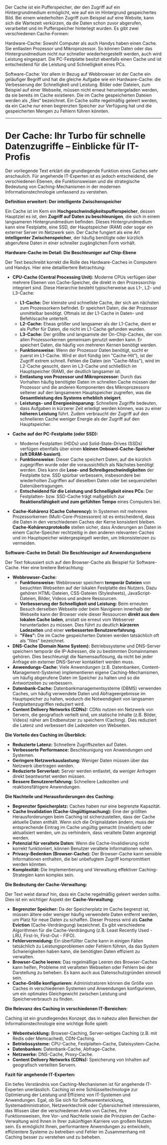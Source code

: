 Der Cache ist ein Pufferspeicher, der den Zugriff auf ein Hintergrundmedium ermöglicht, wie auf ein im Hintergrund gespeichertes Bild. Bei einem wiederholten Zugriff zum Beispiel auf eine Website, kann sich die Wartezeit verkürzen, da die Daten schon zuvor abgerufen, verarbeitet und im Pufferspeicher hinterlegt wurden. Es gibt zwei verschiedenen Cache-Formen:

Hardware-Cache: Sowohl Computer als auch Handys haben einen Cache. Sie entlasten Prozessor und Mikroprozessor. So können Daten oder das Hintergrundmedium nicht nur schneller wiederhergestellt werden, auch wird Leistung eingespart. Die PC-Festplatte besitzt ebenfalls einen Cache und ist entscheidend für die Leistung und Schnelligkeit eines PCs.

Software-Cache: Vor allem in Bezug auf Webbrowser ist der Cache ein geläufiger Begriff und hat die gleiche Aufgabe wie ein Hardware-Cache: die Verbesserung der Schnelligkeit und Leistung. Bilder oder Dateien, zum Beispiel auf einer Webseite, müssen nicht erneut heruntergeladen werden, da sie bereits im Cache existieren. Die im Cache gespeicherten Dateien werden als „files“ bezeichnet. Ein Cache sollte regelmäßig geleert werden, da ein Cache nur einen begrenzten Speicher zur Verfügung hat und die gespeicherten Mengen zu Fehlern führen könnten.



----

# Der Cache: Ihr Turbo für schnelle Datenzugriffe – Einblicke für IT-Profis

Der vorliegende Text erklärt die grundlegende Funktion eines Caches sehr anschaulich. Für angehende IT-Experten ist es jedoch entscheidend, die verschiedenen Ebenen, die Funktionsweisen und die strategische Bedeutung von Caching-Mechanismen in der modernen Informationstechnologie umfassend zu verstehen.

**Definition erweitert: Der intelligente Zwischenspeicher**

Ein Cache ist im Kern ein **Hochgeschwindigkeitspufferspeicher**, dessen Hauptziel es ist, den **Zugriff auf Daten zu beschleunigen**, die sich in einem langsameren Hintergrundmedium befinden. Dieses Hintergrundmedium kann eine Festplatte, eine SSD, der Hauptspeicher (RAM) oder sogar ein externer Server im Netzwerk sein. Der Cache fungiert als eine Art **intelligenter Zwischenspeicher**, der häufig benötigte oder kürzlich abgerufene Daten in einer schneller zugänglichen Form vorhält.

**Hardware-Cache im Detail: Die Beschleuniger auf Chip-Ebene**

Der Text beschreibt korrekt die Rolle des Hardware-Caches in Computern und Handys. Hier eine detailliertere Betrachtung:

- **CPU-Cache (Central Processing Unit):** Moderne CPUs verfügen über mehrere Ebenen von Cache-Speicher, die direkt in den Prozessorchip integriert sind. Diese Hierarchie besteht typischerweise aus L1-, L2- und L3-Cache:
    
    - **L1-Cache:** Der kleinste und schnellste Cache, der sich am nächsten zum Prozessorkern befindet. Er speichert Daten, die der Prozessor unmittelbar benötigt. Oftmals ist der L1-Cache in Daten- und Befehlscache unterteilt.
    - **L2-Cache:** Etwas größer und langsamer als der L1-Cache, dient er als Puffer für Daten, die nicht im L1-Cache gefunden wurden.
    - **L3-Cache:** Der größte und langsamste der On-Chip-Caches, der von allen Prozessorkernen gemeinsam genutzt werden kann. Er speichert Daten, die häufig von mehreren Kernen benötigt werden.
    - **Funktionsweise:** Wenn der Prozessor Daten benötigt, sucht er zuerst im L1-Cache. Wird er dort fündig (ein "Cache-Hit"), ist der Zugriff extrem schnell. Fehlen die Daten (ein "Cache-Miss"), wird im L2-Cache gesucht, dann im L3-Cache und schließlich im Hauptspeicher (RAM), der deutlich langsamer ist.
    - **Entlastung von Prozessor und Mikroprozessor:** Durch das Vorhalten häufig benötigter Daten im schnellen Cache müssen der Prozessor und die anderen Komponenten des Mikroprozessors seltener auf den langsameren Hauptspeicher zugreifen, was die **Gesamtleistung des Systems erheblich steigert**.
    - **Leistungs- und Energieeinsparung:** Schnellere Zugriffe bedeuten, dass Aufgaben in kürzerer Zeit erledigt werden können, was zu einer **höheren Leistung** führt. Zudem verbraucht der Zugriff auf den schnelleren Cache weniger Energie als der Zugriff auf den Hauptspeicher.
- **Cache auf der PC-Festplatte (oder SSD):**
    
    - Moderne Festplatten (HDDs) und Solid-State-Drives (SSDs) verfügen ebenfalls über einen **kleinen Onboard-Cache-Speicher (oft DRAM-basiert)**.
    - **Funktionsweise:** Dieser Cache speichert Daten, auf die kürzlich zugegriffen wurde oder die voraussichtlich als Nächstes benötigt werden. Dies kann die **Lese- und Schreibgeschwindigkeiten** der Festplatte bzw. SSD spürbar verbessern, insbesondere bei wiederholten Zugriffen auf dieselben Daten oder bei sequenziellen Datenübertragungen.
    - **Entscheidend für die Leistung und Schnelligkeit eines PCs:** Der Festplatten- bzw. SSD-Cache trägt maßgeblich zur **Reaktionsfähigkeit und zum gefühlten Tempo** eines Computers bei.
- **Cache-Kohärenz (Cache Coherency):** In Systemen mit mehreren Prozessorkernen (Multi-Core-Prozessoren) ist es entscheidend, dass die Daten in den verschiedenen Caches der Kerne konsistent bleiben. **Cache-Kohärenzprotokolle** stellen sicher, dass Änderungen an Daten in einem Cache-Speicher rechtzeitig in den anderen relevanten Caches und im Hauptspeicher widergespiegelt werden, um Inkonsistenzen zu vermeiden.
    

**Software-Cache im Detail: Die Beschleuniger auf Anwendungsebene**

Der Text fokussiert sich auf den Browser-Cache als Beispiel für Software-Cache. Hier eine breitere Betrachtung:

- **Webbrowser-Cache:**
    - **Funktionsweise:** Webbrowser speichern **temporär Dateien** von besuchten Webseiten auf der lokalen Festplatte des Nutzers. Dazu gehören HTML-Dateien, CSS-Dateien (Stylesheets), JavaScript-Dateien, Bilder, Videos und andere Ressourcen.
    - **Verbesserung der Schnelligkeit und Leistung:** Beim erneuten Besuch derselben Webseite oder beim Navigieren innerhalb der Webseite kann der Browser viele dieser Ressourcen **direkt aus dem lokalen Cache laden**, anstatt sie erneut vom Webserver herunterladen zu müssen. Dies führt zu deutlich **kürzeren Ladezeiten** und einer **verbesserten Benutzererfahrung**.
    - **"Files":** Die im Cache gespeicherten Dateien werden tatsächlich oft als "files" bezeichnet.
- **DNS-Cache (Domain Name System):** Betriebssysteme und DNS-Server speichern temporär die IP-Adressen, die zu bestimmten Domainnamen gehören. Dies beschleunigt die Namensauflösung, da nicht bei jeder Anfrage ein externer DNS-Server kontaktiert werden muss.
- **Anwendungs-Cache:** Viele Anwendungen (z.B. Datenbanken, Content-Management-Systeme) implementieren eigene Caching-Mechanismen, um häufig abgerufene Daten im Speicher zu halten und so die Antwortzeiten zu verbessern.
- **Datenbank-Cache:** Datenbankmanagementsysteme (DBMS) verwenden Caches, um häufig verwendete Daten und Abfrageergebnisse im Hauptspeicher zu halten, wodurch die Notwendigkeit von langsamen Festplattenzugriffen reduziert wird.
- **Content Delivery Networks (CDNs):** CDNs nutzen ein Netzwerk von Servern, die geografisch verteilt sind, um statische Inhalte (z.B. Bilder, Videos) näher am Endbenutzer zu speichern (Caching). Dies reduziert die Latenz und verbessert die Ladezeiten von Webseiten.

**Die Vorteile des Caching im Überblick:**

- **Reduzierte Latenz:** Schnellere Zugriffszeiten auf Daten.
- **Verbesserte Performance:** Beschleunigung von Anwendungen und Systemen.
- **Geringere Netzwerkauslastung:** Weniger Daten müssen über das Netzwerk übertragen werden.
- **Reduzierte Serverlast:** Server werden entlastet, da weniger Anfragen direkt beantwortet werden müssen.
- **Bessere Benutzererfahrung:** Schnellere Ladezeiten und reaktionsfähigere Anwendungen.

**Die Nachteile und Herausforderungen des Caching:**

- **Begrenzter Speicherplatz:** Caches haben nur eine begrenzte Kapazität.
- **Cache Invalidation (Cache-Ungültigmachung):** Eine der größten Herausforderungen beim Caching ist sicherzustellen, dass der Cache aktuelle Daten enthält. Wenn sich die Originaldaten ändern, muss der entsprechende Eintrag im Cache ungültig gemacht (invalidiert) oder aktualisiert werden, um zu verhindern, dass veraltete Daten angezeigt werden.
- **Potenzial für veraltete Daten:** Wenn die Cache-Invalidierung nicht korrekt funktioniert, können Benutzer veraltete Informationen sehen.
- **Privacy-Bedenken (Browser-Cache):** Der Browser-Cache kann sensible Informationen enthalten, die bei unbefugtem Zugriff kompromittiert werden könnten.
- **Komplexität:** Die Implementierung und Verwaltung effektiver Caching-Strategien kann komplex sein.

**Die Bedeutung der Cache-Verwaltung:**

Der Text weist darauf hin, dass ein Cache regelmäßig geleert werden sollte. Dies ist ein wichtiger Aspekt der **Cache-Verwaltung**:

- **Begrenzter Speicher:** Da der Speicherplatz im Cache begrenzt ist, müssen ältere oder weniger häufig verwendete Daten entfernt werden, um Platz für neue Daten zu schaffen. Dieser Prozess wird als **Cache Eviction** (Cache-Verdrängung) bezeichnet. Es gibt verschiedene Algorithmen für die Cache-Verdrängung (z.B. Least Recently Used - LRU, First-In, First-Out - FIFO).
- **Fehlervermeidung:** Ein überfüllter Cache kann in einigen Fällen tatsächlich zu Leistungsproblemen oder Fehlern führen, da das System Schwierigkeiten haben kann, die benötigten Daten effizient zu verwalten.
- **Browser-Cache leeren:** Das regelmäßige Leeren des Browser-Caches kann helfen, Probleme mit veralteten Webseiten oder Fehlern bei der Darstellung zu beheben. Es kann auch aus Datenschutzgründen sinnvoll sein.
- **Cache-Größe konfigurieren:** Administratoren können die Größe von Caches in verschiedenen Systemen und Anwendungen konfigurieren, um ein optimales Gleichgewicht zwischen Leistung und Speicherverbrauch zu finden.

**Die Relevanz des Caching in verschiedenen IT-Bereichen:**

Caching ist ein grundlegendes Konzept, das in nahezu allen Bereichen der Informationstechnologie eine wichtige Rolle spielt:

- **Webentwicklung:** Browser-Caching, Server-seitiges Caching (z.B. mit Redis oder Memcached), CDN-Caching.
- **Betriebssysteme:** CPU-Cache, Festplatten-Cache, Dateisystem-Cache.
- **Datenbanken:** Datenbank-Cache, Abfrage-Cache.
- **Netzwerke:** DNS-Cache, Proxy-Cache.
- **Content Delivery Networks (CDNs):** Speicherung von Inhalten auf geografisch verteilten Servern.

**Fazit für angehende IT-Experten:**

Ein tiefes Verständnis von Caching-Mechanismen ist für angehende IT-Experten unerlässlich. Caching ist eine Schlüsseltechnologie zur Optimierung der Leistung und Effizienz von IT-Systemen und Anwendungen. Egal, ob Sie sich für Softwareentwicklung, Systemadministration, Netzwerktechnik oder Cybersicherheit interessieren, das Wissen über die verschiedenen Arten von Caches, ihre Funktionsweisen, ihre Vor- und Nachteile sowie die Prinzipien der Cache-Verwaltung wird Ihnen in Ihrer zukünftigen Karriere von großem Nutzen sein. Es ermöglicht Ihnen, performantere Anwendungen zu entwickeln, effizientere Systeme zu betreiben und Fehler im Zusammenhang mit Caching besser zu verstehen und zu beheben.